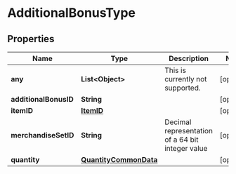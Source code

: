 # AdditionalBonusType

## Properties
Name | Type | Description | Notes
------------ | ------------- | ------------- | -------------
**any** | **List&lt;Object&gt;** | This is currently not supported. |  [optional]
**additionalBonusID** | **String** |  |  [optional]
**itemID** | [**ItemID**](ItemID.md) |  |  [optional]
**merchandiseSetID** | **String** | Decimal representation of a 64 bit integer value |  [optional]
**quantity** | [**QuantityCommonData**](QuantityCommonData.md) |  |  [optional]
